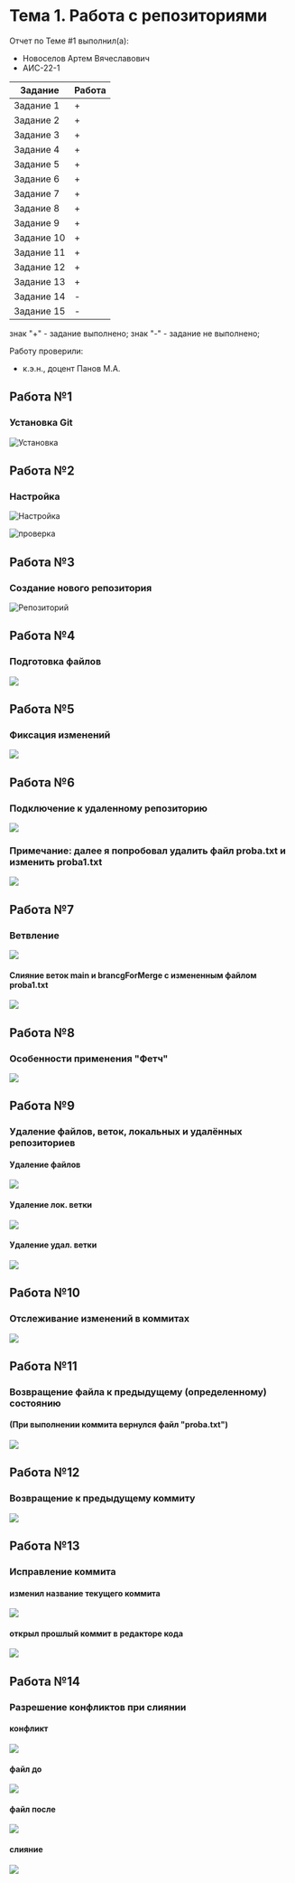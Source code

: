 # Тема 1. Работа с репозиториями
Отчет по Теме #1 выполнил(а):
- Новоселов Артем Вячеславович
- АИС-22-1

| Задание | Работа |
| ------ | ------ |
| Задание 1 | + |
| Задание 2 | + |
| Задание 3 | + |
| Задание 4 | + |
| Задание 5 | + |
| Задание 6 | + |
| Задание 7 | + |
| Задание 8 | + |
| Задание 9 | + |
| Задание 10 | + |
| Задание 11 | + |
| Задание 12 | + |
| Задание 13 | + |
| Задание 14| - |
| Задание 15 | - |

знак "+" - задание выполнено; знак "-" - задание не выполнено;

Работу проверили:
- к.э.н., доцент Панов М.А.

## Работа №1
### Установка Git
![Установка](/pic/1.1.PNG)

## Работа №2
### Настройка
![Настройка](/pic/1.2.PNG)

![проверка](/pic/1.2_1.PNG)

## Работа №3
### Создание нового репозитория
![Репозиторий](/pic/1.3.PNG)

## Работа №4
### Подготовка файлов
![](/pic/1.4.PNG)

## Работа №5
### Фиксация изменений
![](/pic/1.5.PNG)

## Работа №6
### Подключение к удаленному репозиторию
![](/pic/1.6..PNG)

### Примечание: далее я попробовал удалить файл proba.txt и изменить proba1.txt
![](/pic/1.6.1.PNG)

## Работа №7
### Ветвление
![](/pic/1.7.PNG)
#### Слияние веток main и brancgForMerge с измененным файлом proba1.txt
![](/pic/p.s..PNG)

## Работа №8
### Особенности применения "Фетч"
![](/pic/1.8.PNG)

## Работа №9
### Удаление файлов, веток, локальных и удалённых репозиториев
#### Удаление файлов
![](/pic/1.9.1.PNG)
#### Удаление лок. ветки
![](/pic/1.9.2.PNG)
#### Удаление удал. ветки
![](/pic/1.9.3.PNG)

## Работа №10
### Отслеживание изменений в коммитах
![](/pic/1.10.PNG)

## Работа №11
### Возвращение файла к предыдущему (определенному) состоянию
#### (При выполнении коммита вернулся файл "proba.txt")
![](/pic/1.11.PNG)

## Работа №12
### Возвращение к предыдущему коммиту
![](/pic/1.12.PNG)

## Работа №13
### Исправление коммита
#### изменил название текущего коммита
![](/pic/1.13.1.PNG)
#### открыл прошлый коммит в редакторе кода
![](/pic/1.13.2.PNG)

## Работа №14
### Разрешение конфликтов при слиянии
#### конфликт
![](/pic/1.14.1.PNG)
#### файл до
![](/pic/1.14.1.1.PNG)
#### файл после
![](/pic/1.14.2.PNG)
#### слияние
![](/pic/1.14.3.PNG)
